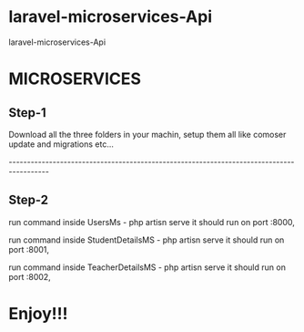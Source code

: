 # laravel-microservices-Api
laravel-microservices-Api
<h1>MICROSERVICES</h1>


<h2>Step-1</h2>
<p>
Download all the three folders in your machin, setup them all like comoser update and migrations etc...
</p>
<p>-----------------------------------------------------------------------------------------</p>



<h2>Step-2</h2>
<p>
run command inside UsersMs - php artisn serve it should run on port :8000,

run command inside StudentDetailsMS - php artisn serve it should run on port :8001,

run command inside TeacherDetailsMS - php artisn serve it should run on port :8002,

</p>


<h1>Enjoy!!!</h1>


